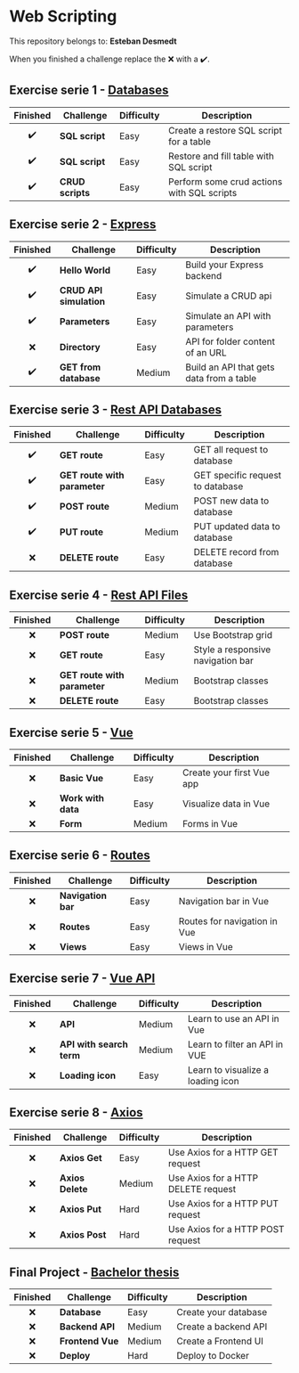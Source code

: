 # Web Scripting

This repository belongs to: **Esteban Desmedt**

When you finished a challenge replace the ❌ with a ✔️.

## Exercise serie 1 - [Databases](01_databases/README.md)

| Finished | Challenge | Difficulty | Description |
| :---: | --- | --- | --- |
| ✔️ | **SQL script** | Easy | Create a restore SQL script for a table |
| ✔️ | **SQL script** | Easy | Restore and fill table with SQL script |
| ✔️ | **CRUD scripts** | Easy | Perform some crud actions with SQL scripts |

## Exercise serie 2 - [Express](02_express/README.md)

| Finished | Challenge | Difficulty | Description |
| :---: | --- | --- | --- |
| ✔️ | **Hello World** | Easy | Build your Express backend |
| ✔️ | **CRUD API simulation** | Easy | Simulate a CRUD api |
| ✔️ | **Parameters** | Easy | Simulate an API with parameters |
| ❌ | **Directory** | Easy | API for folder content of an URL |
| ✔️ | **GET from database** | Medium | Build an API that gets data from a table |

## Exercise serie 3 - [Rest API Databases](03_restapidb/README.md)

| Finished | Challenge | Difficulty | Description |
| :---: | --- | --- | --- |
| ✔️ | **GET route** | Easy | GET all request to database |
| ✔️ | **GET route with parameter** | Easy | GET specific request to database |
| ✔️ | **POST route** | Medium | POST new data to database |
| ✔️ | **PUT route** | Medium | PUT updated data to database |
| ❌ | **DELETE route** | Easy | DELETE record from database |

## Exercise serie 4 - [Rest API Files](04_restapifs/README.md)

| Finished | Challenge | Difficulty | Description |
| :---: | --- | --- | --- |
| ❌ | **POST route** | Medium | Use Bootstrap grid |
| ❌ | **GET route** | Easy | Style a responsive navigation bar |
| ❌ | **GET route with parameter** | Medium | Bootstrap classes |
| ❌ | **DELETE route** | Easy | Bootstrap classes |

## Exercise serie 5 - [Vue](05_vue/README.md)

| Finished | Challenge | Difficulty | Description |
| :---: | --- | --- | --- |
| ❌ | **Basic Vue** | Easy | Create your first Vue app |
| ❌ | **Work with data** | Easy | Visualize data in Vue |
| ❌ | **Form** | Medium | Forms in Vue |

## Exercise serie 6 - [Routes](06_routes/README.md)

| Finished | Challenge | Difficulty | Description |
| :---: | --- | --- | --- |
| ❌ | **Navigation bar** | Easy | Navigation bar in Vue |
| ❌ | **Routes** | Easy | Routes for navigation in Vue |
| ❌ | **Views** | Easy | Views in Vue |

## Exercise serie 7 - [Vue API](07_vueapi/README.md)

| Finished | Challenge | Difficulty | Description |
| :---: | --- | --- | --- |
| ❌ | **API** | Medium | Learn to use an API in Vue |
| ❌ | **API with search term** | Medium | Learn to filter an API in VUE |
| ❌ | **Loading icon** | Easy | Learn to visualize a loading icon |

## Exercise serie 8 - [Axios](08_axios/README.md)

| Finished | Challenge | Difficulty | Description |
| :---: | --- | --- | --- |
| ❌ | **Axios Get** | Easy | Use Axios for a HTTP GET request  |
| ❌ | **Axios Delete** | Medium | Use Axios for a HTTP DELETE request  |
| ❌ | **Axios Put** | Hard | Use Axios for a HTTP PUT request  |
| ❌ | **Axios Post** | Hard | Use Axios for a HTTP POST request  |

## Final Project - [Bachelor thesis](11_finalproject/README.md)

| Finished | Challenge | Difficulty | Description |
| :---: | --- | --- | --- |
| ❌ | **Database** | Easy | Create your database |
| ❌ | **Backend API** | Medium | Create a backend API |
| ❌ | **Frontend Vue** | Medium | Create a Frontend UI |
| ❌ | **Deploy** | Hard | Deploy to Docker |



